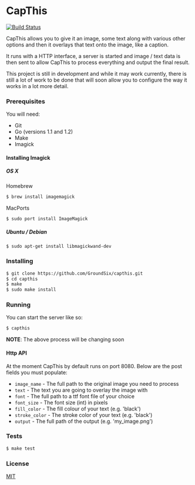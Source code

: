 CapThis
=======

[![Build Status](https://travis-ci.org/GroundSix/capthis.svg?branch=master)](https://travis-ci.org/GroundSix/capthis)

CapThis allows you to give it an image, some text along with
various other options and then it overlays that text onto
the image, like a caption.

It runs with a HTTP interface, a server is started and
image / text data is then sent to allow CapThis to
process everything and output the final result.

This project is still in development and while it may
work currently, there is still a lot of work to be done
that will soon allow you to configure the way it works
in a lot more detail.

### Prerequisites

You will need:

  - Git
  - Go (versions 1.1 and 1.2)
  - Make
  - Imagick

#### Installing Imagick

##### OS X

Homebrew

```bash
$ brew install imagemagick
```

MacPorts

```bash
$ sudo port install ImageMagick
```

##### Ubuntu / Debian

```bash
$ sudo apt-get install libmagickwand-dev
```

### Installing

```bash
$ git clone https://github.com/GroundSix/capthis.git
$ cd capthis
$ make
$ sudo make install
```

### Running

You can start the server like so:

```bash
$ capthis
```

**NOTE**: The above process will be changing soon

#### Http API

At the moment CapThis by default runs on port 8080.
Below are the post fields you must populate:

  - `image_name` - The full path to the original image you need to process
  - `text` - The text you are going to overlay the image with
  - `font` - The full path to a ttf font file of your choice
  - `font_size` - The font size (int) in pixels
  - `fill_color` - The fill colour of your text (e.g. 'black')
  - `stroke_color` - The stroke color of your text (e.g. 'black')
  - `output` - The full path of the output (e.g. 'my_image.png')

### Tests

```bash
$ make test
```

### License

[MIT](https://github.com/GroundSix/capthis/blob/master/LICENSE)